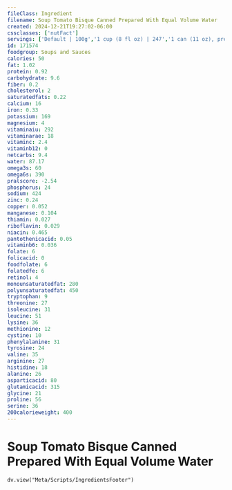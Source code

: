 ```yaml
---
fileClass: Ingredient
filename: Soup Tomato Bisque Canned Prepared With Equal Volume Water
created: 2024-12-21T19:27:02-06:00
cssclasses: ['nutFact']
servings: ['Default | 100g','1 cup (8 fl oz) | 247','1 can (11 oz), prepared | 600']
id: 171574
foodgroup: Soups and Sauces
calories: 50
fat: 1.02
protein: 0.92
carbohydrate: 9.6
fiber: 0.2
cholesterol: 2
saturatedfats: 0.22
calcium: 16
iron: 0.33
potassium: 169
magnesium: 4
vitaminaiu: 292
vitaminarae: 18
vitaminc: 2.4
vitaminb12: 0
netcarbs: 9.4
water: 87.17
omega3s: 60
omega6s: 390
pralscore: -2.54
phosphorus: 24
sodium: 424
zinc: 0.24
copper: 0.052
manganese: 0.104
thiamin: 0.027
riboflavin: 0.029
niacin: 0.465
pantothenicacid: 0.05
vitaminb6: 0.036
folate: 6
folicacid: 0
foodfolate: 6
folatedfe: 6
retinol: 4
monounsaturatedfat: 280
polyunsaturatedfat: 450
tryptophan: 9
threonine: 27
isoleucine: 31
leucine: 51
lysine: 36
methionine: 12
cystine: 10
phenylalanine: 31
tyrosine: 24
valine: 35
arginine: 27
histidine: 18
alanine: 26
asparticacid: 80
glutamicacid: 315
glycine: 21
proline: 56
serine: 36
200calorieweight: 400
---
```


# Soup Tomato Bisque Canned Prepared With Equal Volume Water

```dataviewjs
dv.view("Meta/Scripts/IngredientsFooter")
```